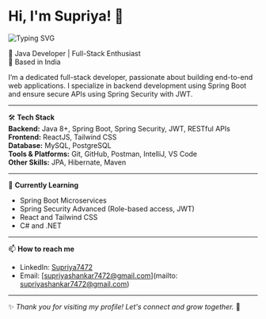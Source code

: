 # Hi, I'm Supriya! 👋

<!-- Typing SVG -->
![Typing SVG](https://readme-typing-svg.demolab.com?font=Fira+Code&size=25&pause=1000&color=00BFFF&center=false&vCenter=true&width=800&lines=Passionate+Java+Developer+💼;Driven+to+write+clean+%26+scalable+code+🧩;Building+secure+REST+APIs+with+Spring+Boot+🛡️;Let's+collaborate+on+impactful+projects+🤝)


🚀 Java Developer | Full-Stack Enthusiast  
📍 Based in India

I’m a dedicated full-stack developer, passionate about building end-to-end web applications. I specialize in backend development using Spring Boot and ensure secure APIs using Spring Security with JWT.

---

🛠️ **Tech Stack**  
**Backend:** Java 8+, Spring Boot, Spring Security, JWT, RESTful APIs  
**Frontend:** ReactJS, Tailwind CSS  
**Database:** MySQL, PostgreSQL  
**Tools & Platforms:** Git, GitHub, Postman, IntelliJ, VS Code  
**Other Skills:** JPA, Hibernate, Maven

---

🌱 **Currently Learning**  
- Spring Boot Microservices  
- Spring Security Advanced (Role-based access, JWT)  
- React and Tailwind CSS
- C# and .NET

---

📫 **How to reach me**  
- LinkedIn: [Supriya7472](https://www.linkedin.com/in/supriya-shankar7472/)  
- Email: [supriyashankar7472@gmail.com](mailto: supriyashankar7472@gmail.com)

---

✨ _Thank you for visiting my profile! Let's connect and grow together._ 🚀

